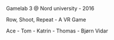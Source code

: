 Gamelab 3 @ Nord university - 2016

Row, Shoot, Repeat - A VR Game

Ace - Tom - Katrin - Thomas - Bjørn Vidar